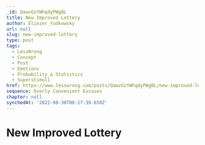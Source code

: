 ```yaml
---
_id: QawvGzYWhqdyPWgBL
title: New Improved Lottery
author: Eliezer_Yudkowsky
url: null
slug: new-improved-lottery
type: post
tags:
  - LessWrong
  - Concept
  - Post
  - Emotions
  - Probability_& Statistics
  - Superstimuli
href: https://www.lesswrong.com/posts/QawvGzYWhqdyPWgBL/new-improved-lottery
sequence: Overly Convenient Excuses
chapter: null
synchedAt: '2022-08-30T08:17:39.658Z'
---
```


# New Improved Lottery
